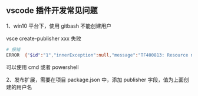## vscode 插件开发常见问题

1、win10 平台下，使用 gitbash 不能创建用户

vsce create-publisher xxx 失败

```bash
# 报错
ERROR  ﻿{"$id":"1","innerException":null,"message":"TF400813: Resource not available for anonymous access. Client authentication required.","typeName":"Microsoft.TeamFoundation.Framework.Server.UnauthorizedRequestException, Microsoft.TeamFoundation.Framework.Server","typeKey":"UnauthorizedRequestException","errorCode":0,"eventId":3000}
```

可以使用 cmd 或者 powershell

2、发布扩展，需要在项目 package.json 中，添加 publisher 字段，值为上面创建的用户名
